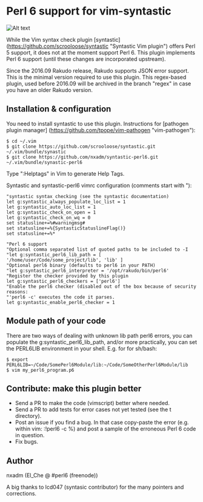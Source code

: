 # Perl 6 support for vim-syntastic

![Alt text](/../master/screenshot-perl6.png?raw=true "Screenshot")


While the Vim syntax check plugin [syntastic]
(https://github.com/scrooloose/syntastic "Syntastic Vim plugin") offers Perl 5
support, it does not at the moment support Perl 6.  This plugin implements
Perl 6 support (until these changes are incorporated upstream).

Since the 2016.09 Rakudo release, Rakudo supports JSON error support. This is
the minimal version required to use this plugin. This regex-based plugin, used
before 2016.09 will be archived in the branch "regex" in case you have an
older Rakudo version.

## Installation & configuration
You need to install syntastic to use this plugin. Instructions for
[pathogen plugin manager] (https://github.com/tpope/vim-pathogen "vim-pathogen"):
```
$ cd ~/.vim
$ git clone https://github.com/scrooloose/syntastic.git ~/.vim/bundle/synastic
$ git clone https://github.com/nxadm/syntastic-perl6.git ~/.vim/bundle/synastic-perl6
```
Type ":Helptags" in Vim to generate Help Tags.

Syntastic and syntastic-perl6 vimrc configuration (comments start with "):
```
"syntastic syntax checking (see the syntastic documentation)
let g:syntastic_always_populate_loc_list = 1
let g:syntastic_auto_loc_list = 1
let g:syntastic_check_on_open = 1
let g:syntastic_check_on_wq = 0
set statusline+=%#warningmsg#
set statusline+=%{SyntasticStatuslineFlag()}
set statusline+=%*

"Perl 6 support
"Optional comma separated list of quoted paths to be included to -I
"let g:syntastic_perl6_lib_path = [ '/home/user/Code/some_project/lib', 'lib' ]
"Optional perl6 binary (defaults to perl6 in your PATH)
"let g:syntastic_perl6_interpreter = '/opt/rakudo/bin/perl6'
"Register the checker provided by this plugin
let g:syntastic_perl6_checkers = ['perl6']
"Enable the perl6 checker (disabled out of the box because of security reasons:
"'perl6 -c' executes the code it parses.
let g:syntastic_enable_perl6_checker = 1
```
## Module path of your code
There are two ways of dealing with unknown lib path perl6 errors,
you can populate the g:syntastic_perl6_lib_path, and/or more practically,
you can set the PERL6LIB environment in your shell. E.g. for for sh/bash:
```
$ export PERL6LIB=~/Code/SomePerl6Module/lib:~/Code/SomeOtherPerl6Module/lib
$ vim my_perl6_program.p6
```

## Contribute: make this plugin better
- Send a PR to make the code (vimscript) better where needed.
- Send a PR to add tests for error cases not yet tested (see the t directory).
- Post an issue if you find a bug. In that case copy-paste the error
(e.g. within vim: :!perl6 -c %) and post a sample of the erroneous Perl 6 code
in question.
- Fix bugs.

## Author
nxadm (El_Che @ #perl6 (freenode))

A big thanks to lcd047 (syntasic contributor) for the many pointers and
corrections.
